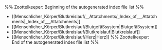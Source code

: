 %% Zoottelkeeper: Beginning of the autogenerated index file list  %%
-  [[Menschlicher_Körper/Blutkreislauf/__Attatchments/_Index_of___Attatchments|_Index_of___Attatchments]]
-  [[Menschlicher_Körper/Blutkreislauf/Blutgefäßsystem|Blutgefäßsystem]]
-  [[Menschlicher_Körper/Blutkreislauf/Blutkreislauf|Blutkreislauf]]
-  [[Menschlicher_Körper/Blutkreislauf/Herz|Herz]]
%% Zoottelkeeper: End of the autogenerated index file list  %%
